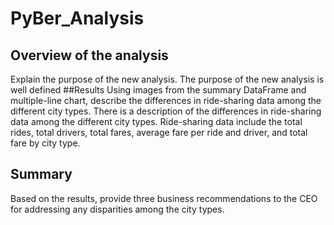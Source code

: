 # PyBer_Analysis
## Overview of the analysis
Explain the purpose of the new analysis.
The purpose of the new analysis is well defined
##Results
Using images from the summary DataFrame and multiple-line chart, describe the differences in ride-sharing data among the different city types.
There is a description of the differences in ride-sharing data among the different city types. Ride-sharing data include the total rides, total drivers, total fares, average fare per ride and driver, and total fare by city type. 
## Summary
Based on the results, provide three business recommendations to the CEO for addressing any disparities among the city types.